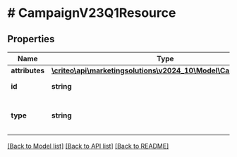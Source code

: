 # # CampaignV23Q1Resource

## Properties

Name | Type | Description | Notes
------------ | ------------- | ------------- | -------------
**attributes** | [**\criteo\api\marketingsolutions\v2024_10\Model\CampaignV23Q1**](CampaignV23Q1.md) |  | [optional]
**id** | **string** | Id of the entity | [optional]
**type** | **string** | Canonical type name of the entity | [optional]

[[Back to Model list]](../../README.md#models) [[Back to API list]](../../README.md#endpoints) [[Back to README]](../../README.md)
